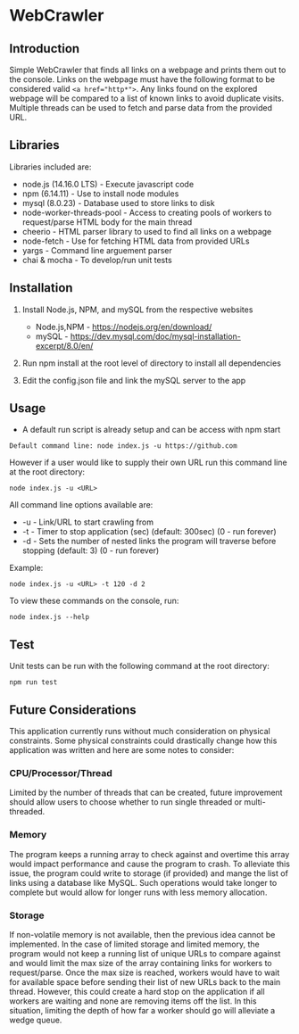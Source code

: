 # WebCrawler

## Introduction
Simple WebCrawler that finds all links on a webpage and prints them out to the console.
Links on the webpage must have the following format to be considered valid ```<a href="http*">```.
Any links found on the explored webpage will be compared to a list of known links to avoid duplicate visits.
Multiple threads can be used to fetch and parse data from the provided URL.

## Libraries
Libraries included are:

- node.js (14.16.0 LTS) - Execute javascript code
- npm (6.14.11) - Use to install node modules
- mysql (8.0.23) - Database used to store links to disk
- node-worker-threads-pool - Access to creating pools of workers to request/parse HTML body for the main thread
- cheerio - HTML parser library to used to find all links on a webpage
- node-fetch - Use for fetching HTML data from provided URLs
- yargs - Command line arguement parser
- chai & mocha - To develop/run unit tests

## Installation
1. Install Node.js, NPM, and mySQL from the respective websites
    - Node.js,NPM - https://nodejs.org/en/download/
    - mySQL - https://dev.mysql.com/doc/mysql-installation-excerpt/8.0/en/

2. Run npm install at the root level of directory to install all dependencies

3. Edit the config.json file and link the mySQL server to the app

## Usage
- A default run script is already setup and can be access with npm start

```
Default command line: node index.js -u https://github.com
```

However if a user would like to supply their own URL run this command line at the root directory:

```
node index.js -u <URL>
```

All command line options available are:
- -u - Link/URL to start crawling from
- -t - Timer to stop application (sec) (default: 300sec) (0 - run forever)
- -d - Sets the number of nested links the program will traverse before stopping (default: 3) (0 - run forever)
    
Example:

```
node index.js -u <URL> -t 120 -d 2
```

To view these commands on the console, run:
```
node index.js --help
```

## Test
Unit tests can be run with the following command at the root directory:

```
npm run test
```

## Future Considerations
This application currently runs without much consideration on physical constraints. Some physical constraints
could drastically change how this application was written and here are some notes to consider:

### CPU/Processor/Thread
Limited by the number of threads that can be created,  future improvement should allow users to choose whether to run
single threaded or multi-threaded.

### Memory 
The program keeps a running array to check against and overtime this array would
impact performance and cause the program to crash. To alleviate this issue, the program could write to storage (if provided) and mange the list of links
using a database like MySQL. Such operations would take longer to complete but would 
allow for longer runs with less memory allocation.
    
### Storage
If non-volatile memory is not available, then the previous idea cannot be implemented. In
the case of limited storage and limited memory, the program would not keep a running list of unique URLs to 
compare against and would limit the max size of the array containing links for workers to request/parse. Once
the max size is reached, workers would have to wait for available space before sending their list of new URLs back 
to the main thread. However, this could create a hard stop on the application if all workers are waiting and none are
removing items off the list. In this situation, limiting the depth of how far a worker should go will alleviate a
wedge queue.